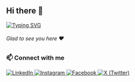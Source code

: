 ## Hi there 👋

[![Typing SVG](https://readme-typing-svg.herokuapp.com?color=%2336BCF7&lines=I+am+Azad+Ahmad)](https://git.io/typing-svg)

###### Glad to see you here :heart:

### 📫 Connect with me

<p align="left"> <a href="https://www.linkedin.com/in/iamazadahmad" target="_blank"> <img src="https://img.shields.io/badge/LinkedIn-%230077B5.svg?style=for-the-badge&logo=linkedin&logoColor=white" alt="LinkedIn"/> </a> <a href="https://www.instagram.com/iamazadahmad" target="_blank"> <img src="https://img.shields.io/badge/Instagram-%23E4405F.svg?style=for-the-badge&logo=instagram&logoColor=white" alt="Instagram"/> </a> <a href="https://www.facebook.com/iamazadahmad" target="_blank"> <img src="https://img.shields.io/badge/Facebook-%231877F2.svg?style=for-the-badge&logo=facebook&logoColor=white" alt="Facebook"/> </a> <a href="https://twitter.com/iamazadahmad" target="_blank"> <img src="https://img.shields.io/badge/X-%231DA1F2.svg?style=for-the-badge&logo=twitter&logoColor=white" alt="X (Twitter)"/> </a> </p>

<!--
**iamazadahmad/iamazadahmad** is a ✨ _special_ ✨ repository because its `README.md` (this file) appears on your GitHub profile.

Here are some ideas to get you started:

- 🔭 I’m currently working on ...
- 🌱 I’m currently learning ...
- 👯 I’m looking to collaborate on ...
- 🤔 I’m looking for help with ...
- 💬 Ask me about ...
- 📫 How to reach me: ...
- 😄 Pronouns: ...
- ⚡ Fun fact: ...
-->
